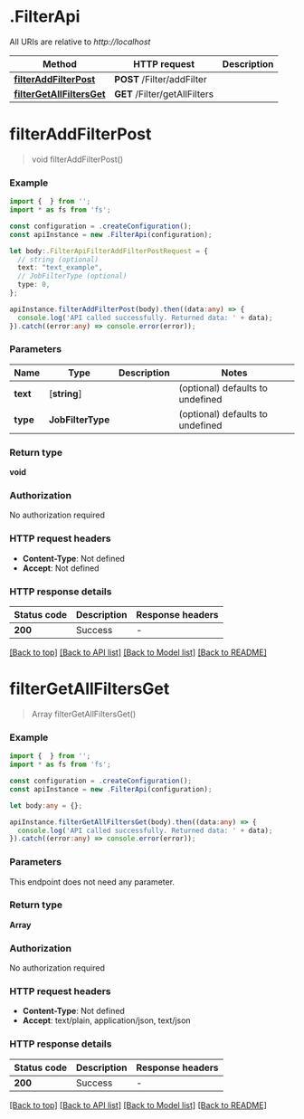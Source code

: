 # .FilterApi

All URIs are relative to *http://localhost*

Method | HTTP request | Description
------------- | ------------- | -------------
[**filterAddFilterPost**](FilterApi.md#filterAddFilterPost) | **POST** /Filter/addFilter | 
[**filterGetAllFiltersGet**](FilterApi.md#filterGetAllFiltersGet) | **GET** /Filter/getAllFilters | 


# **filterAddFilterPost**
> void filterAddFilterPost()


### Example


```typescript
import {  } from '';
import * as fs from 'fs';

const configuration = .createConfiguration();
const apiInstance = new .FilterApi(configuration);

let body:.FilterApiFilterAddFilterPostRequest = {
  // string (optional)
  text: "text_example",
  // JobFilterType (optional)
  type: 0,
};

apiInstance.filterAddFilterPost(body).then((data:any) => {
  console.log('API called successfully. Returned data: ' + data);
}).catch((error:any) => console.error(error));
```


### Parameters

Name | Type | Description  | Notes
------------- | ------------- | ------------- | -------------
 **text** | [**string**] |  | (optional) defaults to undefined
 **type** | **JobFilterType** |  | (optional) defaults to undefined


### Return type

**void**

### Authorization

No authorization required

### HTTP request headers

 - **Content-Type**: Not defined
 - **Accept**: Not defined


### HTTP response details
| Status code | Description | Response headers |
|-------------|-------------|------------------|
**200** | Success |  -  |

[[Back to top]](#) [[Back to API list]](README.md#documentation-for-api-endpoints) [[Back to Model list]](README.md#documentation-for-models) [[Back to README]](README.md)

# **filterGetAllFiltersGet**
> Array<JobFilter> filterGetAllFiltersGet()


### Example


```typescript
import {  } from '';
import * as fs from 'fs';

const configuration = .createConfiguration();
const apiInstance = new .FilterApi(configuration);

let body:any = {};

apiInstance.filterGetAllFiltersGet(body).then((data:any) => {
  console.log('API called successfully. Returned data: ' + data);
}).catch((error:any) => console.error(error));
```


### Parameters
This endpoint does not need any parameter.


### Return type

**Array<JobFilter>**

### Authorization

No authorization required

### HTTP request headers

 - **Content-Type**: Not defined
 - **Accept**: text/plain, application/json, text/json


### HTTP response details
| Status code | Description | Response headers |
|-------------|-------------|------------------|
**200** | Success |  -  |

[[Back to top]](#) [[Back to API list]](README.md#documentation-for-api-endpoints) [[Back to Model list]](README.md#documentation-for-models) [[Back to README]](README.md)


